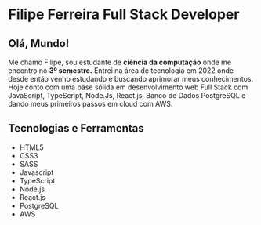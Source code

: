 # Filipe Ferreira Full Stack Developer

## Olá, Mundo!
Me chamo Filipe, sou estudante de **ciência da computação** onde me encontro no **3º semestre.**
Entrei na área de tecnologia em 2022 onde desde então venho estudando e buscando aprimorar meus conhecimentos. Hoje conto com 
uma base sólida em desenvolvimento web Full Stack com JavaScript, TypeScript, Node.Js, React.js, 
Banco de Dados PostgreSQL e dando meus primeiros passos em cloud com AWS.


## Tecnologias e Ferramentas
- HTML5
- CSS3
- SASS
- Javascript
- TypeScript
- Node.js
- React.js
- PostgreSQL
- AWS
